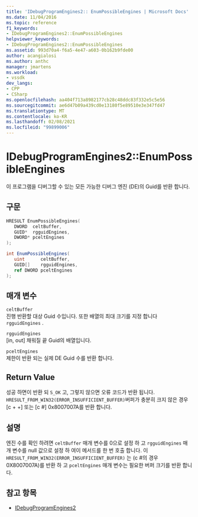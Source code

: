 ```yaml
---
title: 'IDebugProgramEngines2:: EnumPossibleEngines | Microsoft Docs'
ms.date: 11/04/2016
ms.topic: reference
f1_keywords:
- IDebugProgramEngines2::EnumPossibleEngines
helpviewer_keywords:
- IDebugProgramEngines2::EnumPossibleEngines
ms.assetid: 993d70a4-f6a5-4e47-a603-0b162b9fde00
author: acangialosi
ms.author: anthc
manager: jmartens
ms.workload:
- vssdk
dev_langs:
- CPP
- CSharp
ms.openlocfilehash: aa404f713a8982177cb28c48ddc83f332e5c5e56
ms.sourcegitcommit: ae6d47b09a439cd0e13180f5e89510e3e347fd47
ms.translationtype: MT
ms.contentlocale: ko-KR
ms.lasthandoff: 02/08/2021
ms.locfileid: "99899006"
---
```

# <a name="idebugprogramengines2enumpossibleengines"></a>IDebugProgramEngines2::EnumPossibleEngines
이 프로그램을 디버그할 수 있는 모든 가능한 디버그 엔진 (DE)의 Guid를 반환 합니다.

## <a name="syntax"></a>구문

```cpp
HRESULT EnumPossibleEngines( 
   DWORD  celtBuffer,
   GUID*  rgguidEngines,
   DWORD* pceltEngines
);
```

```csharp
int EnumPossibleEngines( 
   uint      celtBuffer,
   GUID[]    rgguidEngines,
   ref DWORD pceltEngines
);
```

## <a name="parameters"></a>매개 변수
`celtBuffer`\
진행 반환할 대상 Guid 수입니다. 또한 배열의 최대 크기를 지정 합니다 `rgguidEngines` .

`rgguidEngines`\
[in, out] 채워질 끝 Guid의 배열입니다.

`pceltEngines`\
제한이 반환 되는 실제 DE Guid 수를 반환 합니다.

## <a name="return-value"></a>Return Value
 성공 하면이 반환 되 `S_OK` 고, 그렇지 않으면 오류 코드가 반환 됩니다. `HRESULT_FROM_WIN32(ERROR_INSUFFICIENT_BUFFER)`버퍼가 충분히 크지 않은 경우 [c + +] 또는 [c #] 0x8007007A를 반환 합니다.

## <a name="remarks"></a>설명
 엔진 수를 확인 하려면 `celtBuffer` 매개 변수를 0으로 설정 하 고 `rgguidEngines` 매개 변수를 null 값으로 설정 하 여이 메서드를 한 번 호출 합니다. 이 `HRESULT_FROM_WIN32(ERROR_INSUFFICIENT_BUFFER)` 는 (c #의 경우 0X8007007A)를 반환 하 고 `pceltEngines` 매개 변수는 필요한 버퍼 크기를 반환 합니다.

## <a name="see-also"></a>참고 항목
- [IDebugProgramEngines2](../../../extensibility/debugger/reference/idebugprogramengines2.md)
